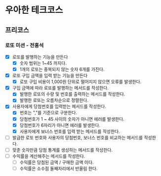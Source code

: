 # 우아한 테크코스
## 프리코스
### 로또 미션 - 전홍석

* [x] 로또를 발행하는 기능을 만든다
  * [x] 숫자 범위는 1~45 까지다.
  * [x] 1개의 로또는 중복되지 않는 숫자 6개를 가진다.
* [x] 로또 구입 금액을 입력 받는 기능을 만든다
  * [x] 로또 구입 비용이 1,000원 단위로 떨어지지 않으면 오류를 발생한다.
* [x] 구입 금액에 따라 로또를 발행하는 메서드를 작성한다.
  * [x] 발행한 로또의 수량 및 번호를 출력하는 메서드를 작성한다.
  * [x] 발행한 로또는 오름차순으로 정렬한다.
* [x] 사용자에게 당첨번호를 입력받는 메서드를 작성한다.
  * [x] 번호는 ","를 기준으로 구분한다.
  * [x] 당첨번호가 1 ~ 45 사이의 숫자가 아니면 에러를 발생한다.
  * [x] 당첨번호가 6자리가 아니면 에러를 발생한다.
  * [x] 사용자에게 보너스 번호를 입력 받는 메서드를 작성한다.
* [ ] 발급한 로또 번호와 사용자의 당첨번호, 보너스 번호를 비교하는 메서드를 작성한다.
* [ ] 맞춘 숫자만큼 당첨 통계를 생성하는 메서드를 작성한다.
* [ ] 수익률을 계산해주는 메서드를 작성한다.
  * [ ] 수익률은 당첨된 금액 / 구매한 금액 이다.
  * [ ] 수익률은 소수점 둘째자리에서 반올림 한다.
